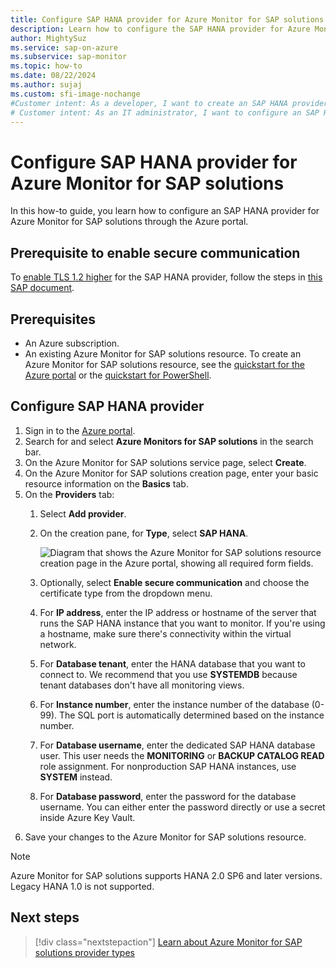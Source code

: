 ```yaml
---
title: Configure SAP HANA provider for Azure Monitor for SAP solutions 
description: Learn how to configure the SAP HANA provider for Azure Monitor for SAP solutions through the Azure portal.
author: MightySuz
ms.service: sap-on-azure
ms.subservice: sap-monitor
ms.topic: how-to
ms.date: 08/22/2024
ms.author: sujaj
ms.custom: sfi-image-nochange
#Customer intent: As a developer, I want to create an SAP HANA provider so that I can use the resource with Azure Monitor for SAP solutions.
# Customer intent: As an IT administrator, I want to configure an SAP HANA provider in Azure Monitor for SAP solutions, so that I can effectively monitor my SAP HANA database performance and ensure secure communication.
---
```


# Configure SAP HANA provider for Azure Monitor for SAP solutions

In this how-to guide, you learn how to configure an SAP HANA provider for Azure Monitor for SAP solutions through the Azure portal.

## Prerequisite to enable secure communication

To [enable TLS 1.2 higher](enable-tls-azure-monitor-sap-solutions.md) for the SAP HANA provider, follow the steps in [this SAP document](https://www.sap.com/documents/2018/11/b865eb91-287d-0010-87a3-c30de2ffd8ff.html).

## Prerequisites

- An Azure subscription.
- An existing Azure Monitor for SAP solutions resource. To create an Azure Monitor for SAP solutions resource, see the [quickstart for the Azure portal](quickstart-portal.md) or the [quickstart for PowerShell](quickstart-powershell.md).

## Configure SAP HANA provider

1. Sign in to the [Azure portal](https://portal.azure.com).
1. Search for and select **Azure Monitors for SAP solutions** in the search bar.
1. On the Azure Monitor for SAP solutions service page, select **Create**.
1. On the Azure Monitor for SAP solutions creation page, enter your basic resource information on the **Basics** tab.
1. On the **Providers** tab:
    1. Select **Add provider**.
    1. On the creation pane, for **Type**, select **SAP HANA**.
    
       ![Diagram that shows the Azure Monitor for SAP solutions resource creation page in the Azure portal, showing all required form fields.](./media/provider-hana/azure-monitor-providers-hana-setup.png)
    1. Optionally, select **Enable secure communication** and choose the certificate type from the dropdown menu.
    1. For **IP address**, enter the IP address or hostname of the server that runs the SAP HANA instance that you want to monitor. If you're using a hostname, make sure there's connectivity within the virtual network.
    1. For **Database tenant**, enter the HANA database that you want to connect to. We recommend that you use **SYSTEMDB** because tenant databases don't have all monitoring views.
    1. For **Instance number**, enter the instance number of the database (0-99). The SQL port is automatically determined based on the instance number.
    1. For **Database username**, enter the dedicated SAP HANA database user. This user needs the **MONITORING** or **BACKUP CATALOG READ** role assignment. For nonproduction SAP HANA instances, use **SYSTEM** instead.
    1. For **Database password**, enter the password for the database username. You can either enter the password directly or use a secret inside Azure Key Vault.
1. Save your changes to the Azure Monitor for SAP solutions resource.

> [!Note]
> Azure Monitor for SAP solutions supports HANA 2.0 SP6 and later versions. Legacy HANA 1.0 is not supported. 

## Next steps

> [!div class="nextstepaction"]
> [Learn about Azure Monitor for SAP solutions provider types](providers.md)
